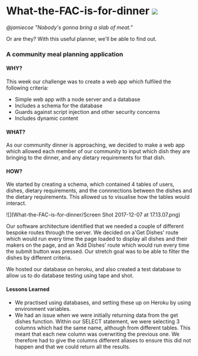 # What-the-FAC-is-for-dinner ![](https://travis-ci.org/fac-12/What-the-FAC-is-for-dinner.svg?branch=master)

*@jamiecoe "Nobody's gonna bring a slab of meat."*

Or are they? With this useful planner, we'll be able to find out.

### A community meal planning application

#### WHY?

This week our challenge was to create a web app which fulfiled the following criteria:

- Simple web app with a node server and a database
- Includes a schema for the database
- Guards against script injection and other security concerns
- Includes dynamic content

#### WHAT?

As our community dinner is approaching, we decided to make a web app which allowed each member of our community to input which dish they are bringing to the dinner, and any dietary requirements for that dish.

#### HOW?

We started by creating a schema, which contained 4 tables of users, dishes, dietary requirements, and the connnections between the dishes and the dietary requirements. This allowed us to visualise how the tables would interact.

![](What-the-FAC-is-for-dinner/Screen Shot 2017-12-07 at 17.13.07.png)

Our software architecture identified that we needed a couple of different bespoke routes through the server. We decided on a'Get Dishes’ route which would run every time the page loaded to display all dishes and their makers on the page, and an ‘Add Dishes’ route which would run every time the submit button was pressed. Our stretch goal was to be able to filter the dishes by different criteria.

We hosted our database on heroku, and also created a test database to allow us to do database testing using tape and shot.

#### Lessons Learned

* We practised using databases, and setting these up on Heroku by using environment variables.
* We had an issue when we were initially returning data from the get dishes function. Within our SELECT statement, we were selecting 3 columns which had the same name, although from different tables. This meant that each new column was overwriting the previous one. We therefore had to give the columns different aliases to ensure this did not happen and that we could return all the results.
